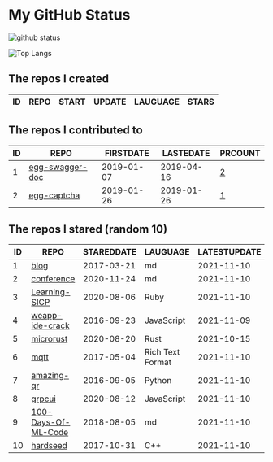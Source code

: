 # My GitHub Status

<img src="https://github-readme-stats-1.yihong0618.vercel.app/api?username=jc-lathander&show_icons=true&&&hide_title=true&count_private=true" alt="github status" />

![Top Langs](https://github-readme-stats-1.yihong0618.vercel.app/api/top-langs/?username=jc-lathander&layout=compact)

<!--START_SECTION:my_github-->
## The repos I created
| ID | REPO | START | UPDATE | LAUGUAGE | STARS |
|----|------|-------|--------|----------|-------|

## The repos I contributed to
| ID |                                REPO                                | FIRSTDATE  | LASTEDATE  |                                          PRCOUNT                                           |
|----|--------------------------------------------------------------------|------------|------------|--------------------------------------------------------------------------------------------|
|  1 | [egg-swagger-doc](https://github.com/Yanshijie-EL/egg-swagger-doc) | 2019-01-07 | 2019-04-16 | [2](https://github.com/Yanshijie-EL/egg-swagger-doc/pulls?q=is%3Apr+author%3Ajc-lathander) |
|  2 | [egg-captcha](https://github.com/Raoul1996/egg-captcha)            | 2019-01-26 | 2019-01-26 | [1](https://github.com/Raoul1996/egg-captcha/pulls?q=is%3Apr+author%3Ajc-lathander)        |

## The repos I stared (random 10)
| ID |                                  REPO                                   | STAREDDATE |     LAUGUAGE     | LATESTUPDATE |
|----|-------------------------------------------------------------------------|------------|------------------|--------------|
|  1 | [blog](https://github.com/fouber/blog)                                  | 2017-03-21 | md               | 2021-11-10   |
|  2 | [conference](https://github.com/gopherchina/conference)                 | 2020-11-24 | md               | 2021-11-10   |
|  3 | [Learning-SICP](https://github.com/DeathKing/Learning-SICP)             | 2020-08-06 | Ruby             | 2021-11-10   |
|  4 | [weapp-ide-crack](https://github.com/gavinkwoe/weapp-ide-crack)         | 2016-09-23 | JavaScript       | 2021-11-09   |
|  5 | [microrust](https://github.com/droogmic/microrust)                      | 2020-08-20 | Rust             | 2021-10-15   |
|  6 | [mqtt](https://github.com/mcxiaoke/mqtt)                                | 2017-05-04 | Rich Text Format | 2021-11-10   |
|  7 | [amazing-qr](https://github.com/x-hw/amazing-qr)                        | 2016-09-05 | Python           | 2021-11-10   |
|  8 | [grpcui](https://github.com/fullstorydev/grpcui)                        | 2020-08-12 | JavaScript       | 2021-11-10   |
|  9 | [100-Days-Of-ML-Code](https://github.com/Avik-Jain/100-Days-Of-ML-Code) | 2018-08-05 | md               | 2021-11-10   |
| 10 | [hardseed](https://github.com/yangyangwithgnu/hardseed)                 | 2017-10-31 | C++              | 2021-11-10   |

<!--END_SECTION:my_github-->
